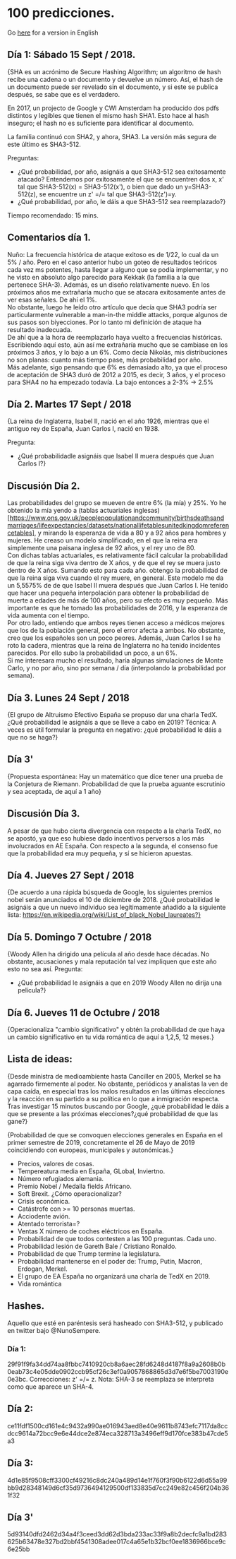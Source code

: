 # 100 predicciones.

Go [here](nunosempere.github.io/rat/100-predictions.html) for a version in English

## Día 1: Sábado 15 Sept / 2018.
{SHA es un acrónimo de Secure Hashing Algorithm; un algoritmo de hash recibe una cadena o un documento y devuelve un número.
Así, el hash de un documento puede ser revelado sin el documento, y si este se publica después, se sabe que es el verdadero.

En 2017, un projecto de Google y CWI Amsterdam ha producido dos pdfs distintos y legibles que tienen el mismo hash SHA1.  Esto hace al hash inseguro; el hash no es suficiente para identificar al documento. 

La familia continuó con SHA2, y ahora, SHA3. La versión más segura de este último es SHA3-512.

Preguntas: 
- ¿Qué probabilidad, por año, asignáis a que SHA3-512 sea exitosamente atacado?
Entendemos por exitosamente el que se encuentren dos x, x' tal que SHA3-512(x) = SHA3-512(x'), 
o bien que dado un y=SHA3-512(z), se encuentre un z' =/= tal que SHA3-512(z')=y.
- ¿Qué probabilidad, por año, le dáis a que SHA3-512 sea reemplazado?}  

Tiempo recomendado: 15 mins.

## Comentarios día 1.
Nuño: La frecuencia histórica de ataque exitoso es de 1/22, lo cual da un 5% / año.
Pero en el caso anterior hubo un goteo de resultados teóricos cada vez ms potentes, hasta llegar a alguno que se podía implementar, y no he visto en absoluto algo parecido para Kekkak (la familia a la que pertenece SHA-3).
Además, es un diseño relativamente nuevo. En los próximos años me extrañaría mucho que se atacara exitosamente antes de ver esas señales. De ahí el 1%.  
No obstante, luego he leído otro artículo que decía que SHA3 podría ser particularmente vulnerable a man-in-the middle attacks, porque algunos de sus pasos son biyecciones. Por lo tanto mi definición de ataque ha resultado inadecuada.  
De ahí que a la hora de reemplazarlo haya vuelto a frecuencias históricas. Escribiendo aquí esto, aún así me extrañaría mucho que se cambiase en los próximos 3 años, y lo bajo a un 6%. Como decía Nikolás, mis distribuciones no son planas: cuanto más tiempo pase, más probabilidad por año.  
Más adelante, sigo pensando que 6% es demasiado alto, ya que el proceso de aceptación de SHA3 duró de 2012 a 2015, es decir, 3 años, y el proceso para SHA4 no ha empezado todavía. La bajo entonces a 2-3% -> 2.5%

## Día 2. Martes 17 Sept / 2018
{La reina de Inglaterra, Isabel II, nació en el año 1926, mientras que el antiguo rey de España, Juan Carlos I,  nació en 1938. 

Pregunta: 
- ¿Qué probabilidadle asignáis que Isabel II muera después que Juan Carlos I?}

## Discusión Día 2.
Las probabilidades del grupo se mueven de entre 6% (la mía) y 25%. Yo he obtenido la mía yendo a (tablas actuariales inglesas)[https://www.ons.gov.uk/peoplepopulationandcommunity/birthsdeathsandmarriages/lifeexpectancies/datasets/nationallifetablesunitedkingdomreferencetables], y mirando la esperanza de vida a 80 y a 92 años para hombres y mujeres. He creaso un modelo simplificado, en el que la reina era simplemente una paisana inglesa de 92 años, y el rey uno de 80.  
Con dichas tablas actuariales, es relativamente fácil calcular la probabilidad de que la reina siga viva dentro de X años, y de que el rey se muera justo dentro de X años. Sumando esto para cada año. obtengo la probabilidad de que la reina siga viva cuando el rey muere, en general.  Este modelo me da un 5,5575% de de que Isabel II muera después que Juan Carlos I.  He tenido que hacer una pequeña interpolación para obtener la probabilidad de muerte a edades de más de 100 años, pero su efecto es muy pequeño.  Más importante es que he tomado las probabilidades de 2016, y la esperanza de vida aumenta con el tiempo.  
Por otro lado, entiendo que ambos reyes tienen acceso a médicos mejores que los de la población general, pero el error afecta a ambos. No obstante, creo que los españoles son un poco peores. Además, Juan Carlos I se ha roto la cadera, mientras que la reina de Inglaterra no ha tenido incidentes parecidos. Por ello subo la probabilidad un poco, a un 6%.  
Si me interesara mucho el resultado, haría algunas simulaciones de Monte Carlo, y no por año, sino por semana / día (interpolando la probabilidad por semana).

## Día 3. Lunes 24 Sept / 2018
{El grupo de Altruismo Efectivo España se propuso dar una charla TedX. ¿Qué probabilidad le asignáis a que se lleve a cabo en 2019? Técnica: A veces es útil formular la pregunta en negativo: ¿qué probabilidad le dáis a que no se haga?}

## Día 3'
{Propuesta espontánea: Hay un matemático que dice tener una prueba de la Conjetura de Riemann. Probabilidad de que la prueba aguante escrutinio y sea aceptada, de aquí a 1 año}

## Discusión Día 3.
A pesar de que hubo cierta divergencia con respecto a la charla TedX, no se apostó, ya que eso hubiese dado incentivos perversos a los más involucrados en AE España. Con respecto a la segunda, el consenso fue que la probabilidad era muy pequeña, y sí se hicieron apuestas.  

## Día 4. Jueves 27 Sept / 2018
{De acuerdo a una rápida búsqueda de Google, los siguientes premios nobel serán anunciados el 10 de diciembre de 2018. ¿Qué probabilidad le asignáis a que un nuevo individuo sea legítimamente añadido a la siguiente lista: https://en.wikipedia.org/wiki/List_of_black_Nobel_laureates?}

## Día 5. Domingo 7 Octubre / 2018
{Woody Allen ha dirigido una película al año desde hace décadas. No obstante, acusaciones y mala reputación tal vez impliquen que este año esto no sea así. Pregunta:
- ¿Qué probabilidad le asignáis a que en 2019 Woody Allen no dirija una película?}

## Día 6. Jueves 11 de Octubre / 2018
{Operacionaliza "cambio significativo" y obtén la probabilidad de que haya un cambio significativo en tu vida romántica de aquí a 1,2,5, 12 meses.}

## Lista de ideas:
{Desde ministra de medioambiente hasta Canciller en 2005, Merkel se ha agarrado firmemente al poder. No obstante, periódicos y analistas la ven de capa caída, en especial tras los malos resultados en las últimas elecciones y la reacción en su partido a su política en lo que a inmigración respecta. Tras investigar 15 minutos buscando por Google, ¿qué probabilidad le dáis a que se presente a las próximas elecciones?¿qué probabilidad de que las gane?}

{Probabilidad de que se convoquen elecciones generales en España en el primer semestre de 2019, concretamente el 26 de Mayo de 2019 coincidiendo con europeas, municipales y autonómicas.}

- Precios, valores de cosas.  
- Tempereatura media en España, GLobal, Inviertno.  
- Número refugiados alemania.  
- Premio Nobel / Medalla fields Africano.  
- Soft Brexit. ¿Cómo operacionalizar?  
- Crisis económica.  
- Catástrofe con >= 10 personas muertas. 
- Acciodente avión.  
- Atentado terrorista=?  
- Ventas X número de coches eléctricos en España.  
- Probabilidad de que todos contesten a las 100 preguntas. Cada uno.  
- Probabilidad lesión de Gareth Bale / Cristiano Ronaldo.  
- Probabilidad de que Trump termine la legislatura.  
- Probabilidad mantenerse en el poder de: Trump, Putin, Macron, Erdogan, Merkel.  
- El grupo de EA España no organizará una charla de TedX en 2019.   
- Vida romántica  

## Hashes.
Aquello que esté en paréntesis será hasheado con SHA3-512, y publicado en twitter bajo @NunoSempere.  

### Día 1: 
29f91f9fa34dd74aa8fbbc7410920cb8a6aec28fd6248d4187f8a9a2608b0b0eab73c4e05dde0902ccb95cf26c3ef0a9057868865d3d7e6f5be7003190e0e3bc. 
Correcciones: z' =/= z.
Nota: SHA-3 se reemplaza se interpreta como que aparece un SHA-4.

## Día 2:
ce11fdf1500cd161e4c9432a990ae016943aed8e40e9611b8743efc7117da8ccdcc9614a72bcc9e6e44dce2e874eca328713a3496eff9d170fce383b47cde5a3

## Día 3:
4d1e85f9508cff3300cf49216c8dc240a489d14e1f760f3f90b6122d6d55a99bb9d28348149d6cf35d9736494129500df133835d7cc249e82c456f204b361f32

## Día 3'
5d93140dfd2462d34a4f3ceed3dd62d3bda233ac33f9a8b2decfc9a1bd283625b63478e327bd2bbf4541308adee017c4a65e1b32bcf0ee1836966bce9c6e25bb

